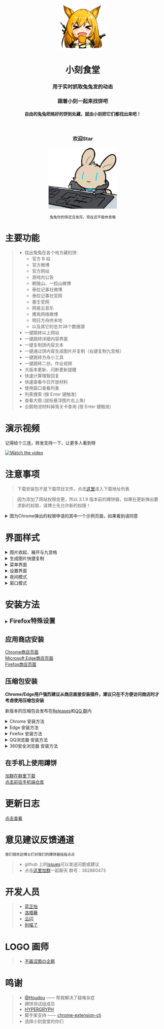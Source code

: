 <!--suppress CheckImageSize, HtmlDeprecatedAttribute -->
<div align="center"><img alt="logo" src="docs/images/logo.png" width="150"></div>
<h1 align="center">小刻食堂</h1>
<div align="center">
    <h3>用于实时抓取兔兔发的动态</h3>
    <h3>跟着小刻一起来找饼吧</h3>
    <h4>自由的兔兔把烙好的饼到处藏，就由小刻把它们都找出来吧！</h4><br/>
    <h3>欢迎Star</h3>
    <img alt="gif" src="/docs/images/readme_1.gif" height="200" />
</div>
<div align="center">

    兔兔你的饼还没发完，现在还不能休息哦

</div>


# 主要功能

> - 找出兔兔在各个地方藏的饼:
>   - 官方 B 站
>   - 官方微博
>   - 官方网站
>   - 游戏内公告
>   - 朝陇山、一拾山微博
>   - 泰拉记事社微博
>   - 泰拉记事社官网
>   - 塞壬官网
>   - 网易云音乐
>   - 鹰角网络微博
>   - 明日方舟终末地
>   - 以及其它的总共38个数据源
> - 一键跳转以上网站
> - 一键跳转详细内容界面
> - 一键复制饼内容文本
> - 一键通过饼内容生成图片并复制（右键复制九宫格）
> - 一键跳转方舟小工具
> - 一键跳转二创，作业视频
> - 大版本更新、闪断更新提醒
> - 快速计算理智回复
> - 快速查看今日开放材料
> - 使用窗口查看列表
> - 列表搜索 (按 Enter 键触发)
> - 查看大图 (鼠标悬浮图片右上角)
> - 企鹅物流材料掉落关卡查询 (按 Enter 键触发)

# 演示视频

记得给个三连，转发支持一下，让更多人看到呀

[![Watch the video](https://i0.hdslb.com/bfs/archive/3d3e150f7e838de5222cdce023bd77d4afc6154f.jpg@400w.webp)](https://www.bilibili.com/video/BV1ru4y1x7cZ)

# 注意事项

> 下载安装包不是下载项目文件，点击[这里](https://github.com/Enraged-Dun-Cookie-Development-Team/Dun-Cookie-Vue/releases)进入下载地址列表

> 因为添加了网站权限变更，所以 3.1.9 版本前的蹲饼器，如果在更新弹出要求新的权限，请博士先允许新的权限！

<details>
  <summary>图为Chrome弹出的权限申请的其中一个示例页面，如果看到请同意</summary>
   
  ![avatar](docs/images/readme_oldtip_1.jpg)
  ![avatar](docs/images/readme_oldtip_2.jpg)
</details>

# 界面样式

<details>
  <summary>图片收起、展开与九宫格</summary>

![avatar](/docs/images/readme_feature_1.png)
![avatar](/docs/images/readme_feature_2.png)

</details>
<details>
  <summary>生成图片快捷复制</summary>

![avatar](/docs/images/readme_feature_3.png)

</details>
<details>
  <summary>菜单界面</summary>

![avatar](/docs/images/readme_feature_4.png)

</details>
<details>
  <summary>设置界面</summary>

![avatar](/docs/images/readme_feature_5.png)
![avatar](/docs/images/readme_feature_6.png)
![avatar](/docs/images/readme_feature_7.png)

</details>
<details>
  <summary>夜间模式</summary>

![avatar](/docs/images/readme_feature_8.png)

</details>
<details>
  <summary>窗口模式</summary>

![avatar](/docs/images/readme_feature_9.png)

</details>

# 安装方法

<details>
  <summary><strong style="font-size: 20px">Firefox特殊设置</strong></summary>

>   Firefox默认无法将图片保存进粘贴板，如果需要自动保存粘贴板跟随以下配置，否则只能手动右键复制
>   1. 打开火狐，在地址栏输入`about:config`，进入配置页
>   2. 点击 接受风险并继续
>   3. 在搜索框输入`dom.events.asyncClipboard.clipboardItem`
>   4. 双击或者点后面双箭头切换为`true`，完成

</details>

## 应用商店安装
[Chrome商店页面](https://chrome.google.com/webstore/detail/gblmdllhbodefkmimbcjpflhjneagkkd)  
[Microsoft Edge商店页面](https://microsoftedge.microsoft.com/addons/detail/%E5%B0%8F%E5%88%BB%E9%A3%9F%E5%A0%82-%E6%98%8E%E6%97%A5%E6%96%B9%E8%88%9F%E8%B9%B2%E9%A5%BC%E5%99%A8-arknight/jimmfliacfpeabcifcghmdankmdnmfmn)  
[Firefox商店页面](https://addons.mozilla.org/zh-CN/firefox/addon/%E5%B0%8F%E5%88%BB%E9%A3%9F%E5%A0%82-%E6%98%8E%E6%97%A5%E6%96%B9%E8%88%9F%E8%B9%B2%E9%A5%BC%E5%99%A8-arknights-cookies)  

## 压缩包安装

**Chrome/Edge用户强烈建议从商店直接安装插件，建议只在不方便访问商店时才考虑使用压缩包安装**

新版本的压缩包会发布在[Releases](https://github.com/Enraged-Dun-Cookie-Development-Team/Dun-Cookie-Vue/releases)和[QQ 群](https://jq.qq.com/?_wv=1027&k=Vod1uO13)内

<details>
  <summary>Chrome 安装方法</summary>

> - 推荐 [Chrome 应用商店](https://chrome.google.com/webstore/detail/%E8%B9%B2%E9%A5%BC-%E6%98%8E%E6%97%A5%E6%96%B9%E8%88%9F%E8%B9%B2%E9%A5%BC%E5%99%A8-arknights-cook/gblmdllhbodefkmimbcjpflhjneagkkd)
> - 下载 zip 通过开发者模式加载已解压的扩展程序
>   1. 先解压到任意文件夹
>   2. 地址栏输入`chrome://extensions/`，回车
>   3. 右上角打开开发者模式
>   4. 点击“加载已解压的扩展程序”
>   5. 选择解压后的整个插件文件夹完成安装
>
> PS: 可以通过地址栏输入`chrome://settings/?search=后台`找到“关闭 Google Chrome 后继续运行后台应用”，选择运行后台扩展程序的使用

</details>

<details>
  <summary>Edge 安装方法</summary>

> - [Edge 应用商店](https://microsoftedge.microsoft.com/addons/detail/%E5%B0%8F%E5%88%BB%E9%A3%9F%E5%A0%82-%E6%98%8E%E6%97%A5%E6%96%B9%E8%88%9F%E8%B9%B2%E9%A5%BC%E5%99%A8-arknight/jimmfliacfpeabcifcghmdankmdnmfmn?hl=zh-CN)
> - 下载 zip 通过开发者模式加载已解压的扩展程序
>   1. 先解压到任意文件夹
>   2. 地址栏输入`edge://extensions/`，回车
>   3. 左下角打开开发者模式
>   4. 点击已安装的扩展右边的第一个图标“加载解压缩的扩展”![avatar](docs/images/readme_2.webp)
>   5. 选择解压后的整个插件文件夹完成安装
>
> PS: 可以通过地址栏输入`edge://settings/?search=后台`找到“关闭 Microsoft Edge 后继续运行后台应用关闭”，选择运行后台扩展程序的使用

</details>

<details>
  <summary>Firefox 安装方法</summary>

> - [Firefox应用商店](https://addons.mozilla.org/zh-CN/firefox/addon/%E5%B0%8F%E5%88%BB%E9%A3%9F%E5%A0%82-%E6%98%8E%E6%97%A5%E6%96%B9%E8%88%9F%E8%B9%B2%E9%A5%BC%E5%99%A8-arknights-cookies/)
> - Firefox目前不允许通过zip安装

</details>

<details>
  <summary>QQ浏览器 安装方法</summary>

> 1. 先解压到任意文件夹
> 2. 地址栏输入`qqbrowser://extensions/manage`，回车
> 3. 右上角打开开发者模式
> 4. 点击“加载已解压的扩展程序”
> 5. 选择解压后的整个插件文件夹完成安装

</details>

<details>
  <summary>360安全浏览器 安装方法</summary>

> 1. 先解压到任意文件夹
> 2. 点击地址栏旁边扩展中心图标
> 3. 点击已安装的扩展
> 4. 勾选开发者模式
> 5. 点击“加载已解压的扩展程序”
> 6. 选择解压后的整个插件文件夹完成安装

</details>

## 在手机上使用蹲饼

[加群在群里下载](https://jq.qq.com/?_wv=1027&k=Vod1uO13)  
[点击前往手机端仓库](https://github.com/Enraged-Dun-Cookie-Development-Team/Dun-Cookie-Flutter)

# 更新日志

[点击查看](docs/CHANGELOG.md)

# 意见建议反馈通道

    我们很欢迎博士们对我们的蹲饼器指指点点

> - github 上的[issues](https://github.com/Enraged-Dun-Cookie-Development-Team/Dun-Cookie-Vue/issues)可以发送问题或建议
> - 点击[这里加群](https://jq.qq.com/?_wv=1027&k=Vod1uO13)一起聊天 群号：362860473

# 开发人员

> - [蓝芷怡](https://github.com/LiuZiYang1)
> - [洛梧藤](https://github.com/lwt-414)
> - [云闪](https://github.com/Yun-Shan)
> - [别喵了](https://github.com/ablupi)

# LOGO 画师

> - [不画涩图の企鹅](https://pipie457.lofter.com/)

# 鸣谢

> - [@Houdou](https://github.com/Houdou) —— 帮我解决了疑难杂症
> - 蹲饼测试组成员
> - [HYPERGRYPH](https://www.hypergryph.com/#/)
> - 脚手架支持 —— [chrome-extension-cli](https://github.com/SlowSoulWen/chrome-extension-cli)
> - 选择小刻食堂的你们
